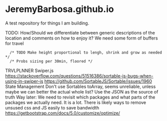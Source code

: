 # JeremyBarbosa.github.io
A test repository for things I am building.

TODO:
    How/Should we differentiate between generic descriptions of the location and comments on how to enjoy it?
    We need some form of buffers for travel

      /* TODO Make height proportional to lengh, shrink and grow as needed */
      /* Probs sizing per 30min, floored */

TRVLPLNNER
	Swiper.js
		https://stackoverflow.com/questions/51516386/sortable-js-bugs-when-using-in-swiper-js
		https://github.com/SortableJS/Sortable/issues/1960
	State Management
		Don't use Sortables toArray, seems unreliable, unless maybe we can better the actual whole list?
		Use the JSON as the source of truth
	Way later: We need to revisit which packages and what parts of the packages we actually need. It is a lot. There is likely ways to remove unsused css and JS easily to save bandwidth
		https://getbootstrap.com/docs/5.0/customize/optimize/